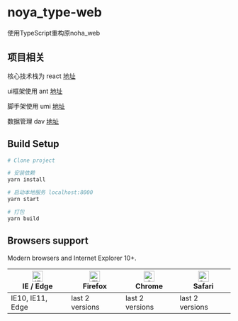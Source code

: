 # noya_type-web

使用TypeScript重构原noha_web

## 项目相关

核心技术栈为 react [地址](https://react.docschina.org/)

ui框架使用 ant [地址](https://ant.design/docs/react/introduce-cn)

脚手架使用 umi [地址](https://umijs.org/zh/)

数据管理 dav [地址](https://dvajs.com/)


## Build Setup

```bash
# Clone project

# 安装依赖
yarn install

# 启动本地服务 localhost:8000
yarn start

# 打包
yarn build

```

## Browsers support

Modern browsers and Internet Explorer 10+.

| [<img src="https://raw.githubusercontent.com/alrra/browser-logos/master/src/edge/edge_48x48.png" alt="IE / Edge" width="24px" height="24px" />](http://godban.github.io/browsers-support-badges/)</br>IE / Edge | [<img src="https://raw.githubusercontent.com/alrra/browser-logos/master/src/firefox/firefox_48x48.png" alt="Firefox" width="24px" height="24px" />](http://godban.github.io/browsers-support-badges/)</br>Firefox | [<img src="https://raw.githubusercontent.com/alrra/browser-logos/master/src/chrome/chrome_48x48.png" alt="Chrome" width="24px" height="24px" />](http://godban.github.io/browsers-support-badges/)</br>Chrome | [<img src="https://raw.githubusercontent.com/alrra/browser-logos/master/src/safari/safari_48x48.png" alt="Safari" width="24px" height="24px" />](http://godban.github.io/browsers-support-badges/)</br>Safari |
| --------- | --------- | --------- | --------- |
| IE10, IE11, Edge| last 2 versions| last 2 versions| last 2 versions

